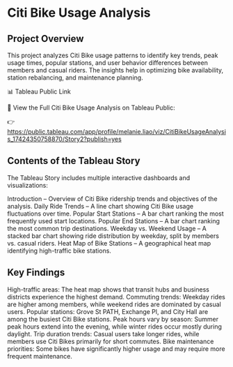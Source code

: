 # Citi Bike Usage Analysis
## Project Overview
This project analyzes Citi Bike usage patterns to identify key trends, peak usage times, popular stations, and user behavior differences between members and casual riders. The insights help in optimizing bike availability, station rebalancing, and maintenance planning.

📊 Tableau Public Link

📍 View the Full Citi Bike Usage Analysis on Tableau Public:

👉 https://public.tableau.com/app/profile/melanie.liao/viz/CitiBikeUsageAnalysis_17424350758870/Story2?publish=yes

## Contents of the Tableau Story
The Tableau Story includes multiple interactive dashboards and visualizations:

Introduction – Overview of Citi Bike ridership trends and objectives of the analysis.
Daily Ride Trends – A line chart showing Citi Bike usage fluctuations over time.
Popular Start Stations – A bar chart ranking the most frequently used start locations.
Popular End Stations – A bar chart ranking the most common trip destinations.
Weekday vs. Weekend Usage – A stacked bar chart showing ride distribution by weekday, split by members vs. casual riders.
Heat Map of Bike Stations – A geographical heat map identifying high-traffic bike stations.

## Key Findings
High-traffic areas: The heat map shows that transit hubs and business districts experience the highest demand.
Commuting trends: Weekday rides are higher among members, while weekend rides are dominated by casual users.
Popular stations: Grove St PATH, Exchange Pl, and City Hall are among the busiest Citi Bike stations.
Peak hours vary by season: Summer peak hours extend into the evening, while winter rides occur mostly during daylight.
Trip duration trends: Casual users take longer rides, while members use Citi Bikes primarily for short commutes.
Bike maintenance priorities: Some bikes have significantly higher usage and may require more frequent maintenance.
